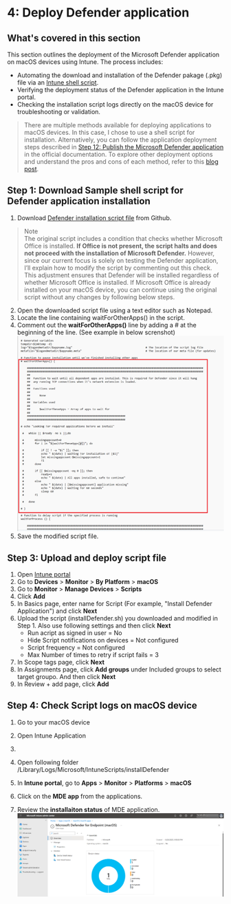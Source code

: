 # 4: Deploy Defender application

## What's covered in this section
This section outlines the deployment of the Microsoft Defender application on macOS devices using Intune. The process includes:
- Automating the download and installation of the Defender pakage (.pkg) file via an [Intune shell script](https://learn.microsoft.com/en-us/intune/intune-service/apps/macos-shell-scripts).
- Verifying the deployment status of the Defender application in the Intune portal.
- Checking the installation script logs directly on the macOS device for troubleshooting or validation.
  
> There are multiple methods available for deploying applications to macOS devices. In this case, I chose to use a shell script for installation. Alternatively, you can follow the application deployment steps described in [Step 12: Publish the Microsoft Defender application](https://learn.microsoft.com/en-us/defender-endpoint/mac-install-with-intune#step-12-publish-the-microsoft-defender-application) in the official documentation.
> To explore other deployment options and understand the pros and cons of each method, refer to this [blog post](https://techcommunity.microsoft.com/blog/intunecustomersuccess/deploying-microsoft-365-apps-for-mac-with-microsoft-intune---a-deep-dive/2243040).

## Step 1: Download Sample shell script for Defender application installation
1. Download [Defender installation script file](https://github.com/microsoft/shell-intune-samples/blob/master/macOS/Apps/Defender/installDefender.sh) from Github.
> Note  
> The original script includes a condition that checks whether Microsoft Office is installed. **If Office is not present, the script halts and does not proceed with the installation of Microsoft Defender.**
However, since our current focus is solely on testing the Defender application, I’ll explain how to modify the script by commenting out this check. This adjustment ensures that Defender will be installed regardless of whether Microsoft Office is installed.
If Microsoft Office is already installed on your macOS device, you can continue using the original script without any changes by following below steps.
2. Open the downloaded script file using a text editor such as Notepad. 
3. Locate the line containing waitForOtherApps() in the script.
4. Comment out the **waitForOtherApps()** line by adding a # at the beginning of the line. (See example in below screnshot)
   ![image alt](https://github.com/yujiaoMSFT/Microsoft-Defender-For-Endpoint/blob/main/Images/macOS/InstallerScript1.png)
5. Save the modified script file.
   
## Step 3: Upload and deploy script file
1. Open [Intune portal](https://aka.ms/memac)
2. Go to **Devices** > **Monitor** > **By Platform** > **macOS**
3. Go to **Monitor** > **Manage Devices** > **Scripts**
4. Click **Add**
5. In Basics page, enter name for Script (For example, "Install Defender Application") and click **Next**
6. Upload the script (installDefender.sh) you downloaded and modified in Step 1. Also use following settings and then click **Next**
   - Run acript as signed in user = No  
   - Hide Script notifications on devices = Not configured  
   - Script frequency = Not configured
   - Max Number of times to retry if script fails = 3  
7. In Scope tags page, click **Next**
8. In Assignments page, click **Add groups** under Included groups to select target groupo. And then click **Next**
9. In Review + add page, click **Add**

## Step 4: Check Script logs on macOS device

1. Go to your macOS device
2. Open Intune Application
3. 
4. Open following folder /Library/Logs/Microsoft/IntuneScripts/installDefender



1. In **Intune portal**, go to **Apps** > **Monitor** > **Platforms** > **macOS**
2. Click on the **MDE app** from the applications.
3. Review the **installaiton status** of MDE application.
   ![image alt](https://github.com/yujiaoMSFT/Microsoft-Defender-For-Endpoint/blob/0c640afed88d27c95f61c2e0e4ae21f58cf786ef/Images/macOS/IntuneMDEAppPackage5.png)
